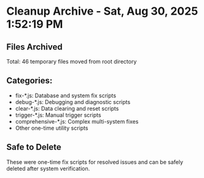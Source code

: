 # Cleanup Archive - Sat, Aug 30, 2025  1:52:19 PM

## Files Archived
Total: 46 temporary files moved from root directory

## Categories:
- fix-*.js: Database and system fix scripts
- debug-*.js: Debugging and diagnostic scripts
- clear-*.js: Data clearing and reset scripts
- trigger-*.js: Manual trigger scripts
- comprehensive-*.js: Complex multi-system fixes
- Other one-time utility scripts

## Safe to Delete
These were one-time fix scripts for resolved issues and can be safely deleted after system verification.
